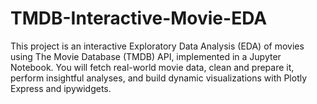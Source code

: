 # TMDB-Interactive-Movie-EDA
This project is an interactive Exploratory Data Analysis (EDA) of movies using The Movie Database (TMDB) API, implemented in a Jupyter Notebook. You will fetch real-world movie data, clean and prepare it, perform insightful analyses, and build dynamic visualizations with Plotly Express and ipywidgets.
